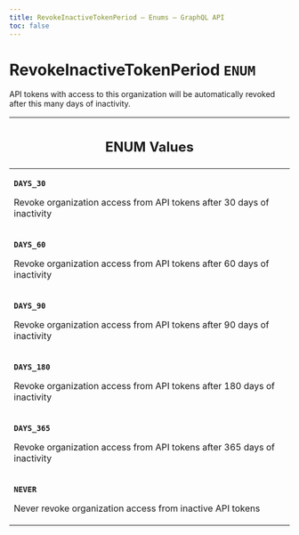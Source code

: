```yaml
---
title: RevokeInactiveTokenPeriod – Enums – GraphQL API
toc: false
---
```

<!--
  _____   ____    _   _  ____ _______   ______ _____ _____ _______
  |  __  / __   |  | |/ __ __   __| |  ____|  __ _   _|__   __|
  | |  | | |  | | |  | | |  | | | |    | |__  | |  | || |    | |
  | |  | | |  | | | . ` | |  | | | |    |  __| | |  | || |    | |
  | |__| | |__| | | |  | |__| | | |    | |____| |__| || |_   | |
  |_____/ ____/  |_| _|____/  |_|    |______|_____/_____|  |_|
  This file is auto-generated by script/generate_graphql_api_content.sh,
  please build the schema.json by running `rails api:graph:export`
  with https://github.com/buildkite/buildkite/,
  replace the content in data/graphql_data_schema.json
  and run the generation script `./scripts/generate-graphql-api-content.sh`.
-->
<!-- vale off -->
<h1 class="has-pills" data-algolia-exclude>
  RevokeInactiveTokenPeriod
  <span class="pill pill--enum pill--normal-case pill--large"><code>ENUM</code></span>
</h1>
<!-- vale on -->


<p>API tokens with access to this organization will be automatically revoked after this many days of inactivity.</p>










<table class="responsive-table responsive-table--single-column-rows">
  <thead>
    <th>
      <h2 data-algolia-exclude>ENUM Values</h2>
    </th>
  </thead>
  <tbody>
    <tr><td><p><strong><code>DAYS_30</code></strong></p><p>Revoke organization access from API tokens after 30 days of inactivity</p></td></tr><tr><td><p><strong><code>DAYS_60</code></strong></p><p>Revoke organization access from API tokens after 60 days of inactivity</p></td></tr><tr><td><p><strong><code>DAYS_90</code></strong></p><p>Revoke organization access from API tokens after 90 days of inactivity</p></td></tr><tr><td><p><strong><code>DAYS_180</code></strong></p><p>Revoke organization access from API tokens after 180 days of inactivity</p></td></tr><tr><td><p><strong><code>DAYS_365</code></strong></p><p>Revoke organization access from API tokens after 365 days of inactivity</p></td></tr><tr><td><p><strong><code>NEVER</code></strong></p><p>Never revoke organization access from inactive API tokens</p></td></tr>
  </tbody>
</table>
